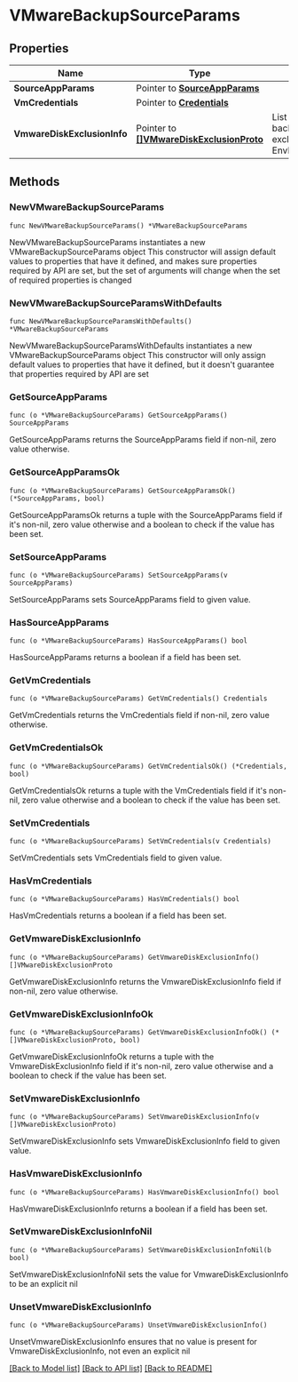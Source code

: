 # VMwareBackupSourceParams

## Properties

Name | Type | Description | Notes
------------ | ------------- | ------------- | -------------
**SourceAppParams** | Pointer to [**SourceAppParams**](SourceAppParams.md) |  | [optional] 
**VmCredentials** | Pointer to [**Credentials**](Credentials.md) |  | [optional] 
**VmwareDiskExclusionInfo** | Pointer to [**[]VMwareDiskExclusionProto**](VMwareDiskExclusionProto.md) | List of Virtual Disk(s) to be excluded from the backup job for the source. Overrides the exclusion list requested (if any) through EnvBackupParams.VMwareBackupEnvParams. | [optional] 

## Methods

### NewVMwareBackupSourceParams

`func NewVMwareBackupSourceParams() *VMwareBackupSourceParams`

NewVMwareBackupSourceParams instantiates a new VMwareBackupSourceParams object
This constructor will assign default values to properties that have it defined,
and makes sure properties required by API are set, but the set of arguments
will change when the set of required properties is changed

### NewVMwareBackupSourceParamsWithDefaults

`func NewVMwareBackupSourceParamsWithDefaults() *VMwareBackupSourceParams`

NewVMwareBackupSourceParamsWithDefaults instantiates a new VMwareBackupSourceParams object
This constructor will only assign default values to properties that have it defined,
but it doesn't guarantee that properties required by API are set

### GetSourceAppParams

`func (o *VMwareBackupSourceParams) GetSourceAppParams() SourceAppParams`

GetSourceAppParams returns the SourceAppParams field if non-nil, zero value otherwise.

### GetSourceAppParamsOk

`func (o *VMwareBackupSourceParams) GetSourceAppParamsOk() (*SourceAppParams, bool)`

GetSourceAppParamsOk returns a tuple with the SourceAppParams field if it's non-nil, zero value otherwise
and a boolean to check if the value has been set.

### SetSourceAppParams

`func (o *VMwareBackupSourceParams) SetSourceAppParams(v SourceAppParams)`

SetSourceAppParams sets SourceAppParams field to given value.

### HasSourceAppParams

`func (o *VMwareBackupSourceParams) HasSourceAppParams() bool`

HasSourceAppParams returns a boolean if a field has been set.

### GetVmCredentials

`func (o *VMwareBackupSourceParams) GetVmCredentials() Credentials`

GetVmCredentials returns the VmCredentials field if non-nil, zero value otherwise.

### GetVmCredentialsOk

`func (o *VMwareBackupSourceParams) GetVmCredentialsOk() (*Credentials, bool)`

GetVmCredentialsOk returns a tuple with the VmCredentials field if it's non-nil, zero value otherwise
and a boolean to check if the value has been set.

### SetVmCredentials

`func (o *VMwareBackupSourceParams) SetVmCredentials(v Credentials)`

SetVmCredentials sets VmCredentials field to given value.

### HasVmCredentials

`func (o *VMwareBackupSourceParams) HasVmCredentials() bool`

HasVmCredentials returns a boolean if a field has been set.

### GetVmwareDiskExclusionInfo

`func (o *VMwareBackupSourceParams) GetVmwareDiskExclusionInfo() []VMwareDiskExclusionProto`

GetVmwareDiskExclusionInfo returns the VmwareDiskExclusionInfo field if non-nil, zero value otherwise.

### GetVmwareDiskExclusionInfoOk

`func (o *VMwareBackupSourceParams) GetVmwareDiskExclusionInfoOk() (*[]VMwareDiskExclusionProto, bool)`

GetVmwareDiskExclusionInfoOk returns a tuple with the VmwareDiskExclusionInfo field if it's non-nil, zero value otherwise
and a boolean to check if the value has been set.

### SetVmwareDiskExclusionInfo

`func (o *VMwareBackupSourceParams) SetVmwareDiskExclusionInfo(v []VMwareDiskExclusionProto)`

SetVmwareDiskExclusionInfo sets VmwareDiskExclusionInfo field to given value.

### HasVmwareDiskExclusionInfo

`func (o *VMwareBackupSourceParams) HasVmwareDiskExclusionInfo() bool`

HasVmwareDiskExclusionInfo returns a boolean if a field has been set.

### SetVmwareDiskExclusionInfoNil

`func (o *VMwareBackupSourceParams) SetVmwareDiskExclusionInfoNil(b bool)`

 SetVmwareDiskExclusionInfoNil sets the value for VmwareDiskExclusionInfo to be an explicit nil

### UnsetVmwareDiskExclusionInfo
`func (o *VMwareBackupSourceParams) UnsetVmwareDiskExclusionInfo()`

UnsetVmwareDiskExclusionInfo ensures that no value is present for VmwareDiskExclusionInfo, not even an explicit nil

[[Back to Model list]](../README.md#documentation-for-models) [[Back to API list]](../README.md#documentation-for-api-endpoints) [[Back to README]](../README.md)


